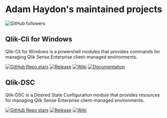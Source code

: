 # Adam Haydon's maintained projects
![GitHub followers](https://img.shields.io/github/followers/ahaydon?logo=GitHub&style=for-the-badge)

## Qlik-Cli for Windows

Qlik-Cli for Windows is a powershell modules that provides commands for managing Qlik Sense Enterprise client-managed environments.

[![GitHub Repo stars](https://img.shields.io/github/stars/ahaydon/Qlik-Cli-Windows?logo=GitHub&style=flat-square)](https://github.com/ahaydon/Qlik-Cli-Windows)
[![Release](https://img.shields.io/powershellgallery/v/Qlik-Cli.svg?label=release&logo=PowerShell&style=flat-square)](https://www.powershellgallery.com/packages/Qlik-Cli)
[![Wiki](https://img.shields.io/badge/wiki-active-green?logo=Wikipedia&style=flat-square)](https://github.com/ahaydon/Qlik-Cli-Windows/wiki)
[![Documentation](https://img.shields.io/github/deployments/ahaydon/qlik-cli-windows/github-pages?label=docs&logo=readthedocs&style=flat-square)](https://ahaydon.github.io/Qlik-Cli-Windows/)

## Qlik-DSC

Qlik-DSC is a Desired State Configuration module that provides resources for managing Qlik Sense Enterprise client-managed environments.

[![GitHub Repo stars](https://img.shields.io/github/stars/ahaydon/Qlik-DSC?logo=GitHub&style=flat-square)](https://github.com/ahaydon/Qlik-Cli-Windows)
[![Release](https://img.shields.io/powershellgallery/v/QlikResources.svg?label=release&logo=PowerShell&style=flat-square)](https://www.powershellgallery.com/packages/QlikResources)
[![Wiki](https://img.shields.io/badge/wiki-inactive-yellow?logo=Wikipedia&style=flat-square)](https://github.com/ahaydon/Qlik-DSC/wiki)

